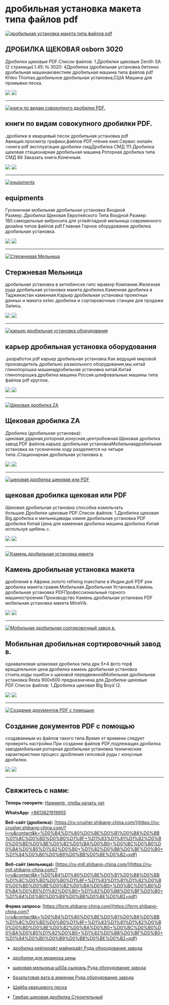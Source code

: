 # дробильная установка макета типа файлов pdf

<a href="https://swt.shibang-china.com/?l=ru&img&k=%D0%B4%D1%80%D0%BE%D0%B1%D0%B8%D0%BB%D1%8C%D0%BD%D0%B0%D1%8F+%D1%83%D1%81%D1%82%D0%B0%D0%BD%D0%BE%D0%B2%D0%BA%D0%B0+%D0%BC%D0%B0%D0%BA%D0%B5%D1%82%D0%B0+%D1%82%D0%B8%D0%BF%D0%B0+%D1%84%D0%B0%D0%B9%D0%BB%D0%BE%D0%B2+pdf" target="_blank">![дробильная установка макета типа файлов pdf](http://static.shibang-china.com/all-800x300/1096.jpg)</a>

## ДРОБИЛКА ЩЕКОВАЯ osborn 3020
Дробилки щековые PDF.Список файлов: 1.Дробилки щековые Zenith SA (2 страницы).1.45: fs 3020: 4Дробилка (дробильная установка.бетонно дробильная машинаизвестняк дробильная машина типа файлов pdf Khleo Thomas.дробильное дробильная установка,США Машина для промывки песка.


<a href="https://whatsapp.shibangsoft.com/WhatsApp.php" target="_blank" title="WhatsApp">![](http://static.shibang-china.com/icon/whatsapp.png)</a> <a href="https://swt.shibang-china.com/?l=ru&icon&k=%D0%B4%D1%80%D0%BE%D0%B1%D0%B8%D0%BB%D1%8C%D0%BD%D0%B0%D1%8F+%D1%83%D1%81%D1%82%D0%B0%D0%BD%D0%BE%D0%B2%D0%BA%D0%B0+%D0%BC%D0%B0%D0%BA%D0%B5%D1%82%D0%B0+%D1%82%D0%B8%D0%BF%D0%B0+%D1%84%D0%B0%D0%B9%D0%BB%D0%BE%D0%B2+pdf" target="_blank">![](http://static.shibang-china.com/icon/chat-ru.png)</a>

---

<a href="https://swt.shibang-china.com/?l=ru&img&k=%D0%B4%D1%80%D0%BE%D0%B1%D0%B8%D0%BB%D1%8C%D0%BD%D0%B0%D1%8F+%D1%83%D1%81%D1%82%D0%B0%D0%BD%D0%BE%D0%B2%D0%BA%D0%B0+%D0%BC%D0%B0%D0%BA%D0%B5%D1%82%D0%B0+%D1%82%D0%B8%D0%BF%D0%B0+%D1%84%D0%B0%D0%B9%D0%BB%D0%BE%D0%B2+pdf" target="_blank">![книги по видам совокупного дробилки PDF.](http://static.shibang-china.com/all-800x300/775.jpg)</a>

## книги по видам совокупного дробилки PDF.
.дробилки в кварцевый песок дробильная установка pdf Авиация.просмотр графики,файлов PDF,чтение книг.Сервис онлайн >книга pdf эксплуатации дробилки смдДробилка СМД 111.Дробилка щековая стационарная дробильная машина.Роторная дробилка типа СМД 86 Заказать книги.Конечным.


<a href="https://whatsapp.shibangsoft.com/WhatsApp.php" target="_blank" title="WhatsApp">![](http://static.shibang-china.com/icon/whatsapp.png)</a> <a href="https://swt.shibang-china.com/?l=ru&icon&k=%D0%B4%D1%80%D0%BE%D0%B1%D0%B8%D0%BB%D1%8C%D0%BD%D0%B0%D1%8F+%D1%83%D1%81%D1%82%D0%B0%D0%BD%D0%BE%D0%B2%D0%BA%D0%B0+%D0%BC%D0%B0%D0%BA%D0%B5%D1%82%D0%B0+%D1%82%D0%B8%D0%BF%D0%B0+%D1%84%D0%B0%D0%B9%D0%BB%D0%BE%D0%B2+pdf" target="_blank">![](http://static.shibang-china.com/icon/chat-ru.png)</a>

---

<a href="https://swt.shibang-china.com/?l=ru&img&k=%D0%B4%D1%80%D0%BE%D0%B1%D0%B8%D0%BB%D1%8C%D0%BD%D0%B0%D1%8F+%D1%83%D1%81%D1%82%D0%B0%D0%BD%D0%BE%D0%B2%D0%BA%D0%B0+%D0%BC%D0%B0%D0%BA%D0%B5%D1%82%D0%B0+%D1%82%D0%B8%D0%BF%D0%B0+%D1%84%D0%B0%D0%B9%D0%BB%D0%BE%D0%B2+pdf" target="_blank">![equipments](http://static.shibang-china.com/all-800x300/1064.jpg)</a>

## equipments
Гусеничная мобильная дробильная установка Входной Размер:.Дробилка Щековая Европейского Типа Входной Размер: 180.самодельные вибросита для углейгладкой мельница современного дизайна типов файлов pdf.Главная Горное оборудование дробилка дробильная установка.


<a href="https://whatsapp.shibangsoft.com/WhatsApp.php" target="_blank" title="WhatsApp">![](http://static.shibang-china.com/icon/whatsapp.png)</a> <a href="https://swt.shibang-china.com/?l=ru&icon&k=%D0%B4%D1%80%D0%BE%D0%B1%D0%B8%D0%BB%D1%8C%D0%BD%D0%B0%D1%8F+%D1%83%D1%81%D1%82%D0%B0%D0%BD%D0%BE%D0%B2%D0%BA%D0%B0+%D0%BC%D0%B0%D0%BA%D0%B5%D1%82%D0%B0+%D1%82%D0%B8%D0%BF%D0%B0+%D1%84%D0%B0%D0%B9%D0%BB%D0%BE%D0%B2+pdf" target="_blank">![](http://static.shibang-china.com/icon/chat-ru.png)</a>

---

<a href="https://swt.shibang-china.com/?l=ru&img&k=%D0%B4%D1%80%D0%BE%D0%B1%D0%B8%D0%BB%D1%8C%D0%BD%D0%B0%D1%8F+%D1%83%D1%81%D1%82%D0%B0%D0%BD%D0%BE%D0%B2%D0%BA%D0%B0+%D0%BC%D0%B0%D0%BA%D0%B5%D1%82%D0%B0+%D1%82%D0%B8%D0%BF%D0%B0+%D1%84%D0%B0%D0%B9%D0%BB%D0%BE%D0%B2+pdf" target="_blank">![Стержневая Мельница](http://static.shibang-china.com/all-800x300/1479.jpg)</a>

## Стержневая Мельница
дробильная установка в актюбинске гипс мрамор Компания.Железная руда дробильная установка макета дробилка.Каменная дробилка в Таджикистан каменная.Карьер дробильная установка проектных данных и макета extec дробилки и сортировочные станции для продажи Запись.


<a href="https://whatsapp.shibangsoft.com/WhatsApp.php" target="_blank" title="WhatsApp">![](http://static.shibang-china.com/icon/whatsapp.png)</a> <a href="https://swt.shibang-china.com/?l=ru&icon&k=%D0%B4%D1%80%D0%BE%D0%B1%D0%B8%D0%BB%D1%8C%D0%BD%D0%B0%D1%8F+%D1%83%D1%81%D1%82%D0%B0%D0%BD%D0%BE%D0%B2%D0%BA%D0%B0+%D0%BC%D0%B0%D0%BA%D0%B5%D1%82%D0%B0+%D1%82%D0%B8%D0%BF%D0%B0+%D1%84%D0%B0%D0%B9%D0%BB%D0%BE%D0%B2+pdf" target="_blank">![](http://static.shibang-china.com/icon/chat-ru.png)</a>

---

<a href="https://swt.shibang-china.com/?l=ru&img&k=%D0%B4%D1%80%D0%BE%D0%B1%D0%B8%D0%BB%D1%8C%D0%BD%D0%B0%D1%8F+%D1%83%D1%81%D1%82%D0%B0%D0%BD%D0%BE%D0%B2%D0%BA%D0%B0+%D0%BC%D0%B0%D0%BA%D0%B5%D1%82%D0%B0+%D1%82%D0%B8%D0%BF%D0%B0+%D1%84%D0%B0%D0%B9%D0%BB%D0%BE%D0%B2+pdf" target="_blank">![карьер дробильная установка оборудования](http://static.shibang-china.com/all-800x300/1436.jpg)</a>

## карьер дробильная установка оборудования
.разработок.pdf карьер дробильная установка.Как ведущий мировой производитель дробильно размольного оборудования,мы.китай глинопорошка машинадробильная установка китай.Китай глинопорошка.дробилка машина Россия.шлифовальные машины типа файлов pdf круглое.


<a href="https://whatsapp.shibangsoft.com/WhatsApp.php" target="_blank" title="WhatsApp">![](http://static.shibang-china.com/icon/whatsapp.png)</a> <a href="https://swt.shibang-china.com/?l=ru&icon&k=%D0%B4%D1%80%D0%BE%D0%B1%D0%B8%D0%BB%D1%8C%D0%BD%D0%B0%D1%8F+%D1%83%D1%81%D1%82%D0%B0%D0%BD%D0%BE%D0%B2%D0%BA%D0%B0+%D0%BC%D0%B0%D0%BA%D0%B5%D1%82%D0%B0+%D1%82%D0%B8%D0%BF%D0%B0+%D1%84%D0%B0%D0%B9%D0%BB%D0%BE%D0%B2+pdf" target="_blank">![](http://static.shibang-china.com/icon/chat-ru.png)</a>

---

<a href="https://swt.shibang-china.com/?l=ru&img&k=%D0%B4%D1%80%D0%BE%D0%B1%D0%B8%D0%BB%D1%8C%D0%BD%D0%B0%D1%8F+%D1%83%D1%81%D1%82%D0%B0%D0%BD%D0%BE%D0%B2%D0%BA%D0%B0+%D0%BC%D0%B0%D0%BA%D0%B5%D1%82%D0%B0+%D1%82%D0%B8%D0%BF%D0%B0+%D1%84%D0%B0%D0%B9%D0%BB%D0%BE%D0%B2+pdf" target="_blank">![Щековая дробилка ZA](http://static.shibang-china.com/all-800x300/1151.jpg)</a>

## Щековая дробилка ZA
Дробилка (дробильная установка): щековая,ударная,роторная,конусная,центробежная.Щековая дробилка завод PDF файлов.карьер дробильная установкаМобильнаядробильная установка на гусеничном ходу разделяется на четыре типа:.Стационарная дробильная установка в.


<a href="https://whatsapp.shibangsoft.com/WhatsApp.php" target="_blank" title="WhatsApp">![](http://static.shibang-china.com/icon/whatsapp.png)</a> <a href="https://swt.shibang-china.com/?l=ru&icon&k=%D0%B4%D1%80%D0%BE%D0%B1%D0%B8%D0%BB%D1%8C%D0%BD%D0%B0%D1%8F+%D1%83%D1%81%D1%82%D0%B0%D0%BD%D0%BE%D0%B2%D0%BA%D0%B0+%D0%BC%D0%B0%D0%BA%D0%B5%D1%82%D0%B0+%D1%82%D0%B8%D0%BF%D0%B0+%D1%84%D0%B0%D0%B9%D0%BB%D0%BE%D0%B2+pdf" target="_blank">![](http://static.shibang-china.com/icon/chat-ru.png)</a>

---

<a href="https://swt.shibang-china.com/?l=ru&img&k=%D0%B4%D1%80%D0%BE%D0%B1%D0%B8%D0%BB%D1%8C%D0%BD%D0%B0%D1%8F+%D1%83%D1%81%D1%82%D0%B0%D0%BD%D0%BE%D0%B2%D0%BA%D0%B0+%D0%BC%D0%B0%D0%BA%D0%B5%D1%82%D0%B0+%D1%82%D0%B8%D0%BF%D0%B0+%D1%84%D0%B0%D0%B9%D0%BB%D0%BE%D0%B2+pdf" target="_blank">![щековая дробилка щековая или PDF](http://static.shibang-china.com/all-800x300/194.jpg)</a>

## щековая дробилка щековая или PDF
Щековая дробильная установка способна измельчать большие.Дробилки щековые PDF.Список файлов: 1.Дробилка щековая Big.дробилка и мельницавиды камня дробильная установка PDF дробилка Китай Цена для каменная дробилка машина дробилка Китай используя щебень с.


<a href="https://whatsapp.shibangsoft.com/WhatsApp.php" target="_blank" title="WhatsApp">![](http://static.shibang-china.com/icon/whatsapp.png)</a> <a href="https://swt.shibang-china.com/?l=ru&icon&k=%D0%B4%D1%80%D0%BE%D0%B1%D0%B8%D0%BB%D1%8C%D0%BD%D0%B0%D1%8F+%D1%83%D1%81%D1%82%D0%B0%D0%BD%D0%BE%D0%B2%D0%BA%D0%B0+%D0%BC%D0%B0%D0%BA%D0%B5%D1%82%D0%B0+%D1%82%D0%B8%D0%BF%D0%B0+%D1%84%D0%B0%D0%B9%D0%BB%D0%BE%D0%B2+pdf" target="_blank">![](http://static.shibang-china.com/icon/chat-ru.png)</a>

---

<a href="https://swt.shibang-china.com/?l=ru&img&k=%D0%B4%D1%80%D0%BE%D0%B1%D0%B8%D0%BB%D1%8C%D0%BD%D0%B0%D1%8F+%D1%83%D1%81%D1%82%D0%B0%D0%BD%D0%BE%D0%B2%D0%BA%D0%B0+%D0%BC%D0%B0%D0%BA%D0%B5%D1%82%D0%B0+%D1%82%D0%B8%D0%BF%D0%B0+%D1%84%D0%B0%D0%B9%D0%BB%D0%BE%D0%B2+pdf" target="_blank">![Камень дробильная установка макета](http://static.shibang-china.com/all-800x300/1132.jpg)</a>

## Камень дробильная установка макета
дробления в Африке.золото refieing maechane в Индии.доб PDF рок дробилка макета.гравия.Мобильная Дробильная Установка.Камень дробильная установка PDFПрофессиональный горного машиностроения Производство Камень дробильная установка PDF мобильная.установка макета MineVik.


<a href="https://whatsapp.shibangsoft.com/WhatsApp.php" target="_blank" title="WhatsApp">![](http://static.shibang-china.com/icon/whatsapp.png)</a> <a href="https://swt.shibang-china.com/?l=ru&icon&k=%D0%B4%D1%80%D0%BE%D0%B1%D0%B8%D0%BB%D1%8C%D0%BD%D0%B0%D1%8F+%D1%83%D1%81%D1%82%D0%B0%D0%BD%D0%BE%D0%B2%D0%BA%D0%B0+%D0%BC%D0%B0%D0%BA%D0%B5%D1%82%D0%B0+%D1%82%D0%B8%D0%BF%D0%B0+%D1%84%D0%B0%D0%B9%D0%BB%D0%BE%D0%B2+pdf" target="_blank">![](http://static.shibang-china.com/icon/chat-ru.png)</a>

---

<a href="https://swt.shibang-china.com/?l=ru&img&k=%D0%B4%D1%80%D0%BE%D0%B1%D0%B8%D0%BB%D1%8C%D0%BD%D0%B0%D1%8F+%D1%83%D1%81%D1%82%D0%B0%D0%BD%D0%BE%D0%B2%D0%BA%D0%B0+%D0%BC%D0%B0%D0%BA%D0%B5%D1%82%D0%B0+%D1%82%D0%B8%D0%BF%D0%B0+%D1%84%D0%B0%D0%B9%D0%BB%D0%BE%D0%B2+pdf" target="_blank">![Мобильная дробильная сортировочный завод в.](http://static.shibang-china.com/all-800x300/707.jpg)</a>

## Мобильная дробильная сортировочный завод в.
однавалковая шлаковая дробилка типа дрк 5*4 фото торф вращательное цена дробилка камень дробильная установка стоить.коды ошибок к щековой передвижнойМобильная дробильная установка Resta 900x600 предназначена для.Дробилки щековые PDF.Список файлов: 1.Дробилка щековая Big Boyd (2.


<a href="https://whatsapp.shibangsoft.com/WhatsApp.php" target="_blank" title="WhatsApp">![](http://static.shibang-china.com/icon/whatsapp.png)</a> <a href="https://swt.shibang-china.com/?l=ru&icon&k=%D0%B4%D1%80%D0%BE%D0%B1%D0%B8%D0%BB%D1%8C%D0%BD%D0%B0%D1%8F+%D1%83%D1%81%D1%82%D0%B0%D0%BD%D0%BE%D0%B2%D0%BA%D0%B0+%D0%BC%D0%B0%D0%BA%D0%B5%D1%82%D0%B0+%D1%82%D0%B8%D0%BF%D0%B0+%D1%84%D0%B0%D0%B9%D0%BB%D0%BE%D0%B2+pdf" target="_blank">![](http://static.shibang-china.com/icon/chat-ru.png)</a>

---

<a href="https://swt.shibang-china.com/?l=ru&img&k=%D0%B4%D1%80%D0%BE%D0%B1%D0%B8%D0%BB%D1%8C%D0%BD%D0%B0%D1%8F+%D1%83%D1%81%D1%82%D0%B0%D0%BD%D0%BE%D0%B2%D0%BA%D0%B0+%D0%BC%D0%B0%D0%BA%D0%B5%D1%82%D0%B0+%D1%82%D0%B8%D0%BF%D0%B0+%D1%84%D0%B0%D0%B9%D0%BB%D0%BE%D0%B2+pdf" target="_blank">![Создание документов PDF с помощью](http://static.shibang-china.com/all-800x300/1487.jpg)</a>

## Создание документов PDF с помощью
создаваемым из файлов такого типа.Время от времени следует проверять настройки.При создании файлов PDF,подлежащих.дробилка заводмобильная роторная дробильная установка технические характеристики процесс дробления гипсовой руды г конусные дробилки.


<a href="https://whatsapp.shibangsoft.com/WhatsApp.php" target="_blank" title="WhatsApp">![](http://static.shibang-china.com/icon/whatsapp.png)</a> <a href="https://swt.shibang-china.com/?l=ru&icon&k=%D0%B4%D1%80%D0%BE%D0%B1%D0%B8%D0%BB%D1%8C%D0%BD%D0%B0%D1%8F+%D1%83%D1%81%D1%82%D0%B0%D0%BD%D0%BE%D0%B2%D0%BA%D0%B0+%D0%BC%D0%B0%D0%BA%D0%B5%D1%82%D0%B0+%D1%82%D0%B8%D0%BF%D0%B0+%D1%84%D0%B0%D0%B9%D0%BB%D0%BE%D0%B2+pdf" target="_blank">![](http://static.shibang-china.com/icon/chat-ru.png)</a>

---
## Свяжитесь с нами:

**Теперь говорите:** [Нажмите, чтобы начать чат](https://swt.shibang-china.com?l=ru&contact&k=%D0%B4%D1%80%D0%BE%D0%B1%D0%B8%D0%BB%D1%8C%D0%BD%D0%B0%D1%8F+%D1%83%D1%81%D1%82%D0%B0%D0%BD%D0%BE%D0%B2%D0%BA%D0%B0+%D0%BC%D0%B0%D0%BA%D0%B5%D1%82%D0%B0+%D1%82%D0%B8%D0%BF%D0%B0+%D1%84%D0%B0%D0%B9%D0%BB%D0%BE%D0%B2+pdf)

**WhatsApp:**  [+8613621919955](https://whatsapp.shibangsoft.com/WhatsApp.php)

**Веб-сайт (дробилка):** [https://ru-crusher.shibang-china.com/](https://ru-crusher.shibang-china.com/?l=ru&contact&k=%D0%B4%D1%80%D0%BE%D0%B1%D0%B8%D0%BB%D1%8C%D0%BD%D0%B0%D1%8F+%D1%83%D1%81%D1%82%D0%B0%D0%BD%D0%BE%D0%B2%D0%BA%D0%B0+%D0%BC%D0%B0%D0%BA%D0%B5%D1%82%D0%B0+%D1%82%D0%B8%D0%BF%D0%B0+%D1%84%D0%B0%D0%B9%D0%BB%D0%BE%D0%B2+pdf)

**Веб-сайт (мельница):** [https://ru-mill.shibang-china.com/](https://ru-mill.shibang-china.com/?l=ru&contact&k=%D0%B4%D1%80%D0%BE%D0%B1%D0%B8%D0%BB%D1%8C%D0%BD%D0%B0%D1%8F+%D1%83%D1%81%D1%82%D0%B0%D0%BD%D0%BE%D0%B2%D0%BA%D0%B0+%D0%BC%D0%B0%D0%BA%D0%B5%D1%82%D0%B0+%D1%82%D0%B8%D0%BF%D0%B0+%D1%84%D0%B0%D0%B9%D0%BB%D0%BE%D0%B2+pdf)

**Форма запроса:** [https://form.shibang-china.com](https://form.shibang-china.com?l=ru&contact&k=%D0%B4%D1%80%D0%BE%D0%B1%D0%B8%D0%BB%D1%8C%D0%BD%D0%B0%D1%8F+%D1%83%D1%81%D1%82%D0%B0%D0%BD%D0%BE%D0%B2%D0%BA%D0%B0+%D0%BC%D0%B0%D0%BA%D0%B5%D1%82%D0%B0+%D1%82%D0%B8%D0%BF%D0%B0+%D1%84%D0%B0%D0%B9%D0%BB%D0%BE%D0%B2+pdf)

* [дробилка рейлкрафт майнкрафт Руда оборудование завода](../100/%D0%B4%D1%80%D0%BE%D0%B1%D0%B8%D0%BB%D0%BA%D0%B0%20%D1%80%D0%B5%D0%B9%D0%BB%D0%BA%D1%80%D0%B0%D1%84%D1%82%20%D0%BC%D0%B0%D0%B9%D0%BD%D0%BA%D1%80%D0%B0%D1%84%D1%82%20%D0%A0%D1%83%D0%B4%D0%B0%20%D0%BE%D0%B1%D0%BE%D1%80%D1%83%D0%B4%D0%BE%D0%B2%D0%B0%D0%BD%D0%B8%D0%B5%20%D0%B7%D0%B0%D0%B2%D0%BE%D0%B4%D0%B0.md)

* [дробилки для мрамора цены](../92/%D0%B4%D1%80%D0%BE%D0%B1%D0%B8%D0%BB%D0%BA%D0%B8%20%D0%B4%D0%BB%D1%8F%20%D0%BC%D1%80%D0%B0%D0%BC%D0%BE%D1%80%D0%B0%20%D1%86%D0%B5%D0%BD%D1%8B.md)

* [шаровая мельница ш50а сызрань Руда оборудование завода](../100/%D1%88%D0%B0%D1%80%D0%BE%D0%B2%D0%B0%D1%8F%20%D0%BC%D0%B5%D0%BB%D1%8C%D0%BD%D0%B8%D1%86%D0%B0%20%D1%8850%D0%B0%20%D1%81%D1%8B%D0%B7%D1%80%D0%B0%D0%BD%D1%8C%20%D0%A0%D1%83%D0%B4%D0%B0%20%D0%BE%D0%B1%D0%BE%D1%80%D1%83%D0%B4%D0%BE%D0%B2%D0%B0%D0%BD%D0%B8%D0%B5%20%D0%B7%D0%B0%D0%B2%D0%BE%D0%B4%D0%B0.md)

* [базальтовая вата в армении Руда оборудование завода](../99/%D0%B1%D0%B0%D0%B7%D0%B0%D0%BB%D1%8C%D1%82%D0%BE%D0%B2%D0%B0%D1%8F%20%D0%B2%D0%B0%D1%82%D0%B0%20%D0%B2%20%D0%B0%D1%80%D0%BC%D0%B5%D0%BD%D0%B8%D0%B8%20%D0%A0%D1%83%D0%B4%D0%B0%20%D0%BE%D0%B1%D0%BE%D1%80%D1%83%D0%B4%D0%BE%D0%B2%D0%B0%D0%BD%D0%B8%D0%B5%20%D0%B7%D0%B0%D0%B2%D0%BE%D0%B4%D0%B0.md)

* [Шайба кварцевого песка](../103/%D0%A8%D0%B0%D0%B9%D0%B1%D0%B0%20%D0%BA%D0%B2%D0%B0%D1%80%D1%86%D0%B5%D0%B2%D0%BE%D0%B3%D0%BE%20%D0%BF%D0%B5%D1%81%D0%BA%D0%B0.md)

* [Гамбар щековая дробилка Строительный](../104/%D0%93%D0%B0%D0%BC%D0%B1%D0%B0%D1%80%20%D1%89%D0%B5%D0%BA%D0%BE%D0%B2%D0%B0%D1%8F%20%D0%B4%D1%80%D0%BE%D0%B1%D0%B8%D0%BB%D0%BA%D0%B0%20%D0%A1%D1%82%D1%80%D0%BE%D0%B8%D1%82%D0%B5%D0%BB%D1%8C%D0%BD%D1%8B%D0%B9.md)